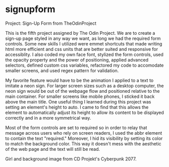 # signupform
Project: Sign-Up Form from TheOdinProject

This is the fifth project assigned by The Odin Project. We are to create a sign-up page styled in any way we want, as long we had the required form controls. Some new skills I utilized were emmet shortcuts that made writing html more efficient and css units that are better suited and responsive for accessiblity. I also coded my own face font, stylized the form controls, used the opacity property and the power of positioning, applied advanced selectors, defined custom css variables, refactored my code to accomodate smaller screens, and used regex pattern for validation.

My favorite feature would have to be the animation I applied to a text to imitate a neon sign. For larger screen sizes such as a desktop computer, the neon sign would be out of the webpage flow and positioned relative to the main container. For smaller screens like mobile phones, I sticked it back above the main title. One useful thing I learned during this project was setting an element's height to auto. I came to find that this allows the element to automatically adjust its height to allow its content to be displayed correctly and in a more symmetrical way. 

Most of the form controls are set to required so in order to relay that message across users who rely on screen readers, I used the abbr element to contain the text "required." Moreover, I hid its visibility by setting its color to match the background color. This way it doesn't mess with the aesthetic of the web page and the text will still be read. 

Girl and background image from CD Projekt's Cyberpunk 2077.
